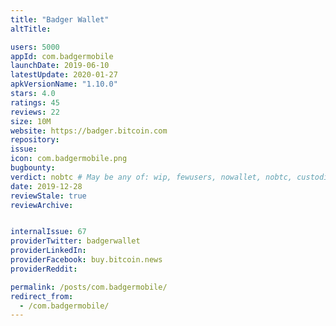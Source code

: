 ```yaml
---
title: "Badger Wallet"
altTitle: 

users: 5000
appId: com.badgermobile
launchDate: 2019-06-10
latestUpdate: 2020-01-27
apkVersionName: "1.10.0"
stars: 4.0
ratings: 45
reviews: 22
size: 10M
website: https://badger.bitcoin.com
repository: 
issue: 
icon: com.badgermobile.png
bugbounty: 
verdict: nobtc # May be any of: wip, fewusers, nowallet, nobtc, custodial, nosource, nonverifiable, verifiable, bounty
date: 2019-12-28
reviewStale: true
reviewArchive:


internalIssue: 67
providerTwitter: badgerwallet
providerLinkedIn: 
providerFacebook: buy.bitcoin.news
providerReddit: 

permalink: /posts/com.badgermobile/
redirect_from:
  - /com.badgermobile/
---
```



